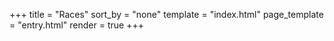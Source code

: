 +++
title = "Races"
sort_by = "none"
template = "index.html"
page_template = "entry.html"
render = true
+++

